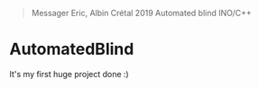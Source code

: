 > Messager Eric, Albin Crétal 
> 2019
> Automated blind
> INO/C++

# AutomatedBlind

It's my first huge project done :)